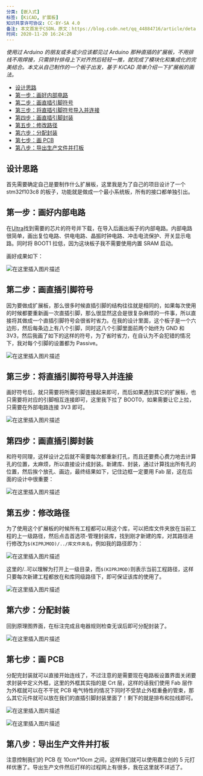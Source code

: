 ```yaml
---
分类: [嵌入式]
标签: [KiCAD, 扩展板]
知识共享许可协议: CC-BY-SA 4.0
备注: 本文首发于CSDN，原文：https://blog.csdn.net/qq_44884716/article/details/109853114
时间: 2020-11-20 16:24:28
---
```


_使用过 Arduino 的朋友或多或少应该都见过 Arduino 那种直插的扩展板，不用排线不用焊接，只需排针排母上下对齐然后轻轻一推，就完成了模块化和集成化的完美结合。本文从自己制作的一个板子出发，基于 KiCAD 简单介绍一下扩展板的画法。_

<!-- @import "[TOC]" {cmd="toc" depthFrom=1 depthTo=6 orderedList=false} -->

<!-- code_chunk_output -->

- [设计思路](#设计思路)
- [第一步：画好内部电路](#第一步画好内部电路)
- [第二步：画直插引脚符号](#第二步画直插引脚符号)
- [第三步：将直插引脚符号导入并连接](#第三步将直插引脚符号导入并连接)
- [第四步：画直插引脚封装](#第四步画直插引脚封装)
- [第五步：修改路径](#第五步修改路径)
- [第六步：分配封装](#第六步分配封装)
- [第七步：画 PCB](#第七步画-pcb)
- [第八步：导出生产文件并打板](#第八步导出生产文件并打板)

<!-- /code_chunk_output -->



## 设计思路

首先需要确定自己是要制作什么扩展板，这里我是为了自己的项目设计了一个 stm32f103c8 的板子，功能就是做成一个最小系统板，所有的接口都单独引出。

## 第一步：画好内部电路

在[Ultra](https://www.ultralibrarian.com/)找到需要的芯片的符号并下载，在导入后画出板子的内部电路。内部电路很简单，画出复位电路、供电电路、晶振时钟电路、冲击电流保护、开关显示电路。同时将 BOOT1 拉低，因为这块板子我不需要使用内置 SRAM 启动。

画好成果如下：

![在这里插入图片描述](https://i-blog.csdnimg.cn/blog_migrate/a92be0b5ec033941b724f24bc6d62234.png#pic_center)

## 第二步：画直插引脚符号

因为要做成扩展板，那么很多时候直插引脚的结构往往就是相同的，如果每次使用的时候都要重新画一次直插引脚，那么很显然这会是很复杂麻烦的一件事，所以直接将其做成一个直插引脚符号会很省时省力。在我的设计里面，这个板子是一个六边形，然后每条边上有八个引脚，同时这八个引脚里面前两个始终为 GND 和 3V3，然后我画了如下的这样的符号，为了省时省力，在自认为不会犯错的情况下，我对每个引脚的设置都为 Passive。

![在这里插入图片描述](https://i-blog.csdnimg.cn/blog_migrate/dba682d8053996fc90374886226162a2.png#pic_center)

## 第三步：将直插引脚符号导入并连接

画好符号后，就只需要将所需引脚连接起来即可，而后如果遇到其它的扩展板，也只需要将对应的引脚相互连接即可，这里我下拉了 BOOT0，如果需要让它上拉，只需要在外部电路连接 3V3 即可。

![在这里插入图片描述](https://i-blog.csdnimg.cn/blog_migrate/f83d4560f9e0be9449355ec0a73264dd.png#pic_center)

## 第四步：画直插引脚封装

和符号同理，这样设计之后就不需要每次都重新打孔，而且还要费心费力地去计算孔的位置，太麻烦，所以直接设计成封装。新建库、封装，通过计算找出所有孔的位置，然后挨个放孔、画边，最终结果如下，记住边框一定要用 Fab 层，这在后面的设计中很重要：

![在这里插入图片描述](https://i-blog.csdnimg.cn/blog_migrate/babba4e346f479e516680958fe224673.png#pic_center)

## 第五步：修改路径

为了使用这个扩展板的时候所有工程都可以用这个库，可以把库文件夹放在当前工程的上一级路径，然后点击首选项-管理封装库，找到刚才新建的库，对其路径进行修改为`$(KIPRJMOD)/../库文件夹名`，例如我的路径即为：

![在这里插入图片描述](https://i-blog.csdnimg.cn/blog_migrate/895e0091817832dd537dd368d78f1c8d.png#pic_center)

这里的/\.\.可以理解为打开上一级目录，而`$(KIPRJMOD)`则表示当前工程路径，这样只要每次新建工程都放在和库同级路径下，即可保证该库的使用了。

![在这里插入图片描述](https://i-blog.csdnimg.cn/blog_migrate/a62aef866dbe3905a25f8274030f4beb.png#pic_center)

## 第六步：分配封装

回到原理图界面，在标注完成且电器规则检查无误后即可分配封装了。

![在这里插入图片描述](https://i-blog.csdnimg.cn/blog_migrate/24cbc87936a9598681caec733809f6c9.png#pic_center)

## 第七步：画 PCB

分配完封装就可以直接开始连线了，不过注意的是需要现在电路板设置界面关闭要求封装中定义外框，这里的外框其实指的是 Crt 层，这样的话我们使用 Fab 层作为外框就可以在不干扰 PCB 电气特性的情况下同时不受禁止外框重叠的管束，那么其它元件就可以放在我们的直插引脚封装里面了！剩下的就是排布和拉线即可。

![在这里插入图片描述](https://i-blog.csdnimg.cn/blog_migrate/7a28511938582f9e2418211a4b887209.png#pic_center)

![在这里插入图片描述](https://i-blog.csdnimg.cn/blog_migrate/f52f168bcd78db04df8a3c485f60167c.png#pic_center)

## 第八步：导出生产文件并打板

注意控制我们的 PCB 在 10cm\*10cm 之间，这样我们就可以使用嘉立创的 5 元打样优惠了。导出生产文件然后打样的过程网上有很多，我在这里就不详述了。
